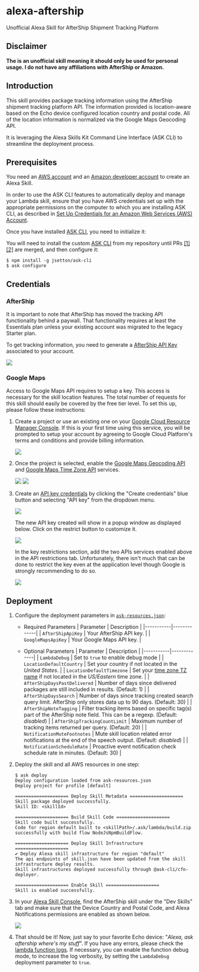# alexa-aftership

Unofficial Alexa Skill for AfterShip Shipment Tracking Platform

## Disclaimer

**The is an unofficial skill meaning it should only be used for personal usage. I do not have any affiliations with AfterShip or Amazon.**

## Introduction

This skill provides package tracking information using the AfterShip shipment tracking platform API. The information provided is location-aware based on the Echo device configured location country and postal code. All of the location information is normalized via the Google Maps Geocoding API.

It is leveraging the Alexa Skills Kit Command Line Interface (ASK CLI) to streamline the deployment process.

## Prerequisites

You need an [AWS account](https://aws.amazon.com) and an [Amazon developer account](https://developer.amazon.com) to create an Alexa Skill.

In order to use the ASK CLI features to automatically deploy and manage your Lambda skill, ensure that you have AWS credentials set up with the appropriate permissions on the computer to which you are installing ASK CLI, as described in [Set Up Credentials for an Amazon Web Services (AWS) Account](https://developer.amazon.com/docs/smapi/set-up-credentials-for-an-amazon-web-services-account.html).

Once you have installed [ASK CLI](https://developer.amazon.com/docs/smapi/quick-start-alexa-skills-kit-command-line-interface.html), you need to initialize it:

You will need to install the custom [ASK CLI](https://developer.amazon.com/docs/smapi/quick-start-alexa-skills-kit-command-line-interface.html) from my repository until PRs [[1]](https://github.com/alexa/ask-cli/pull/410) [[2]](https://github.com/alexa/ask-cli/pull/414) are merged, and then configure it:

```
$ npm install -g jsetton/ask-cli
$ ask configure
```

## Credentials

### AfterShip

It is important to note that AfterShip has moved the tracking API functionality behind a paywall. That functionality requires at least the Essentials plan unless your existing account was migrated to the legacy Starter plan.

To get tracking information, you need to generate a [AfterShip API Key](https://admin.aftership.com/settings/api-keys) associated to your account.

![](screenshots/aftership_api_key.png)

### Google Maps

Access to Google Maps API requires to setup a key. This access is necessary for the skill location features. The total number of requests for this skill should easily be covered by the free tier level. To set this up, please follow these instructions:

1. Create a project or use an existing one on your [Google Cloud Resource Manager Console](https://console.cloud.google.com/cloud-resource-manager). If this is your first time using this service, you will be prompted to setup your account by agreeing to Google Cloud Platform's terms and conditions and provide billing information.

    ![](screenshots/google_cloud_resource_manager.png)

2. Once the project is selected, enable the [Google Maps Geocoding API](https://console.cloud.google.com/apis/library/geocoding-backend.googleapis.com) and [Google Maps Time Zone API](https://console.cloud.google.com/apis/library/timezone-backend.googleapis.com) services.

    ![](screenshots/google_apis_dashboard_geocoding.png) ![](screenshots/google_apis_dashboard_timezone.png)

3. Create an [API key credentials](https://console.cloud.google.com/apis/credentials) by clicking the "Create credentials" blue button and selecting "API key" from the dropdown menu.

    ![](screenshots/google_apis_dashboard_credentials.png)

    The new API key created will show in a popup window as displayed below. Click on the restrict button to customize it.

    ![](screenshots/google_apis_dashboard_api_key_created.png)

    In the key restrictions section, add the two APIs services enabled above in the API restrictions tab. Unfortunately, there isn't much that can be done to restrict the key even at the application level though Google is strongly recommending to do so.

    ![](screenshots/google_apis_dashboard_api_key_restrictions.png)

## Deployment

1. Configure the deployment parameters in [`ask-resources.json`](ask-resources.json):
    * Required Parameters
        | Parameter | Description |
        |-----------|-------------|
        | `AfterShipApiKey` | Your AfterShip API key. |
        | `GoogleMapsApiKey` | Your Google Maps API key. |

    * Optional Parameters
        | Parameter | Description |
        |-----------|-------------|
        | `LambdaDebug` | Set to `true` to enable debug mode |
        | `LocationDefaultCountry` | Set your country if not located in the *United States*. |
        | `LocationDefaultTimezone` | Set your [time zone TZ name](https://en.wikipedia.org/wiki/List_of_tz_database_time_zones) if not located in the *US/Eastern* time zone. |
        | `AfterShipDaysPastDelivered` | Number of days since delivered packages are still included in results. (Default: 1) |
        | `AfterShipDaysSearch` | Number of days since tracking created search query limit. AfterShip only stores data up to 90 days. (Default: 30) |
        | `AfterShipNoteTagging` | Filter tracking items based on specific tag(s) part of the AfterShip note field. This can be a regexp. (Default: *disabled*) |
        | `AfterShipTrackingCountLimit` | Maximum number of tracking items returned per query. (Default: 20) |
        | `NotificationMuteFootnotes` | Mute skill location related error notifications at the end of the speech output. (Default: *disabled*) |
        | `NotificationScheduleRate` | Proactive event notification check schedule rate in minutes. (Default: 30) |

2. Deploy the skill and all AWS resources in one step:
    ```
    $ ask deploy
    Deploy configuration loaded from ask-resources.json
    Deploy project for profile [default]

    ==================== Deploy Skill Metadata ====================
    Skill package deployed successfully.
    Skill ID: <skillId>

    ==================== Build Skill Code ====================
    Skill code built successfully.
    Code for region default built to <skillPath>/.ask/lambda/build.zip successfully with build flow NodeJsNpmBuildFlow.

    ==================== Deploy Skill Infrastructure ====================
    ✔ Deploy Alexa skill infrastructure for region "default"
    The api endpoints of skill.json have been updated from the skill infrastructure deploy results.
    Skill infrastructures deployed successfully through @ask-cli/cfn-deployer.

    ==================== Enable Skill ====================
    Skill is enabled successfully.
    ```

3. In your [Alexa Skill Console](https://alexa.amazon.com/spa/index.html#skills/your-skills), find the AfterShip skill under the "Dev Skills" tab and make sure that the Device Country and Postal Code, and Alexa Notifications permissions are enabled as shown below.

    ![](screenshots/alexa_skills_enable.png)

4. That should be it! Now, just say to your favorite Echo device: "*Alexa, ask aftership where's my stuff*". If you have any errors, please check the [lambda function logs](https://console.aws.amazon.com/cloudwatch/home?region=us-east-1#logStream:group=/aws/lambda/ask-custom-alexa-aftership-default). If necessary, you can enable the function debug mode, to increase the log verbosity, by setting the `LambdaDebug` deployment parameter to `true`.
